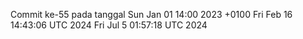 Commit ke-55 pada tanggal Sun Jan 01 14:00 2023 +0100
Fri Feb 16 14:43:06 UTC 2024
Fri Jul  5 01:57:18 UTC 2024
